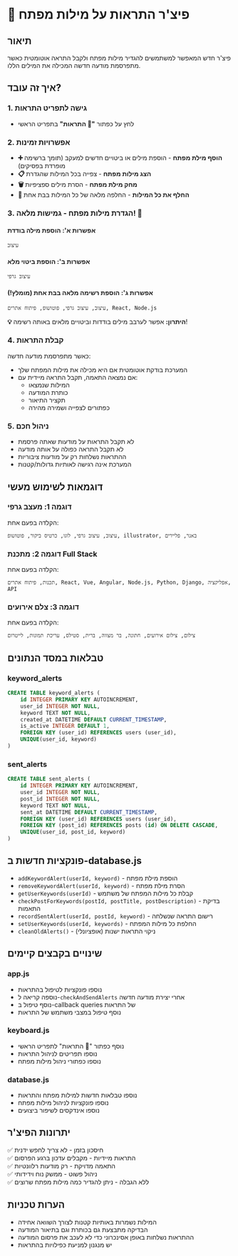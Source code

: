 # 🔔 פיצ'ר התראות על מילות מפתח

## תיאור

פיצ'ר חדש המאפשר למשתמשים להגדיר מילות מפתח ולקבל התראה אוטומטית כאשר מתפרסמת מודעה חדשה המכילה את המילים הללו.

## איך זה עובד?

### 1. גישה לתפריט התראות

- לחץ על כפתור **"🔔 התראות"** בתפריט הראשי

### 2. אפשרויות זמינות

- **➕ הוסף מילת מפתח** - הוספת מילים או ביטויים חדשים למעקב (תומך ברשימה מופרדת בפסיקים)
- **📋 הצג מילות מפתח** - צפייה בכל המילות שהגדרת
- **🗑️ מחק מילת מפתח** - הסרת מילים ספציפיות
- **🔄 החלף את כל המילות** - החלפה מלאה של כל המילות בבת אחת

### 3. הגדרת מילות מפתח - גמישות מלאה! 🎯

#### אפשרות א': הוספת מילה בודדת

```
עיצוב
```

#### אפשרות ב': הוספת ביטוי מלא

```
עיצוב גרפי
```

#### אפשרות ג': הוספת רשימה מלאה בבת אחת (מומלץ!)

```
עיצוב, עיצוב גרפי, פוטושופ, פיתוח אתרים, React, Node.js
```

**💡 היתרון:** אפשר לערבב מילים בודדות וביטויים מלאים באותה רשימה!

### 4. קבלת התראות

כאשר מתפרסמת מודעה חדשה:

- המערכת בודקת אוטומטית אם היא מכילה את מילות המפתח שלך
- אם נמצאה התאמה, תקבל התראה מיידית עם:
    - המילות שנמצאו
    - כותרת המודעה
    - תקציר התיאור
    - כפתורים לצפייה ושמירה מהירה

### 5. ניהול חכם

- לא תקבל התראות על מודעות שאתה פרסמת
- לא תקבל התראה כפולה על אותה מודעה
- ההתראות נשלחות רק על מודעות ציבוריות
- המערכת אינה רגישה לאותיות גדולות/קטנות

## דוגמאות לשימוש מעשי

### דוגמה 1: מעצב גרפי

הקלדה בפעם אחת:

```
עיצוב, עיצוב גרפי, לוגו, כרטיס ביקור, פוטושופ, illustrator, באנר, פליירים
```

### דוגמה 2: מתכנת Full Stack

הקלדה בפעם אחת:

```
תכנות, פיתוח אתרים, React, Vue, Angular, Node.js, Python, Django, אפליקציה, API
```

### דוגמה 3: צלם אירועים

הקלדה בפעם אחת:

```
צילום, צילום אירועים, חתונה, בר מצווה, ברית, סטילס, עריכת תמונות, לייטרום
```

## טבלאות במסד הנתונים

### keyword_alerts

```sql
CREATE TABLE keyword_alerts (
    id INTEGER PRIMARY KEY AUTOINCREMENT,
    user_id INTEGER NOT NULL,
    keyword TEXT NOT NULL,
    created_at DATETIME DEFAULT CURRENT_TIMESTAMP,
    is_active INTEGER DEFAULT 1,
    FOREIGN KEY (user_id) REFERENCES users (user_id),
    UNIQUE(user_id, keyword)
)
```

### sent_alerts

```sql
CREATE TABLE sent_alerts (
    id INTEGER PRIMARY KEY AUTOINCREMENT,
    user_id INTEGER NOT NULL,
    post_id INTEGER NOT NULL,
    keyword TEXT NOT NULL,
    sent_at DATETIME DEFAULT CURRENT_TIMESTAMP,
    FOREIGN KEY (user_id) REFERENCES users (user_id),
    FOREIGN KEY (post_id) REFERENCES posts (id) ON DELETE CASCADE,
    UNIQUE(user_id, post_id, keyword)
)
```

## פונקציות חדשות ב-database.js

- `addKeywordAlert(userId, keyword)` - הוספת מילת מפתח
- `removeKeywordAlert(userId, keyword)` - הסרת מילת מפתח
- `getUserKeywords(userId)` - קבלת כל מילות המפתח של משתמש
- `checkPostForKeywords(postId, postTitle, postDescription)` - בדיקת התאמות
- `recordSentAlert(userId, postId, keyword)` - רישום התראה שנשלחה
- `setUserKeywords(userId, keywords)` - החלפת כל מילות המפתח
- `cleanOldAlerts()` - ניקוי התראות ישנות (אופציונלי)

## שינויים בקבצים קיימים

### app.js

- נוספו פונקציות לטיפול בהתראות
- נוספה קריאה ל-`checkAndSendAlerts` אחרי יצירת מודעה חדשה
- נוסף טיפול ב-callback queries של התראות
- נוסף טיפול במצבי משתמש של התראות

### keyboard.js

- נוסף כפתור "🔔 התראות" לתפריט הראשי
- נוספו תפריטים לניהול התראות
- נוספו כפתורי ניהול מילות מפתח

### database.js

- נוספו טבלאות חדשות למילות מפתח והתראות
- נוספו פונקציות לניהול מילות מפתח
- נוספו אינדקסים לשיפור ביצועים

## יתרונות הפיצ'ר

✅ חיסכון בזמן - לא צריך לחפש ידנית  
✅ התראות מיידיות - מקבלים עדכון ברגע הפרסום  
✅ התאמה מדויקת - רק מודעות רלוונטיות  
✅ ניהול פשוט - ממשק נוח וידידותי  
✅ ללא הגבלה - ניתן להגדיר כמה מילות מפתח שרוצים

## הערות טכניות

- המילות נשמרות באותיות קטנות לצורך השוואה אחידה
- הבדיקה מתבצעת גם בכותרת וגם בתיאור המודעה
- ההתראות נשלחות באופן אסינכרוני כדי לא לעכב את פרסום המודעה
- יש מנגנון למניעת כפילויות בהתראות
